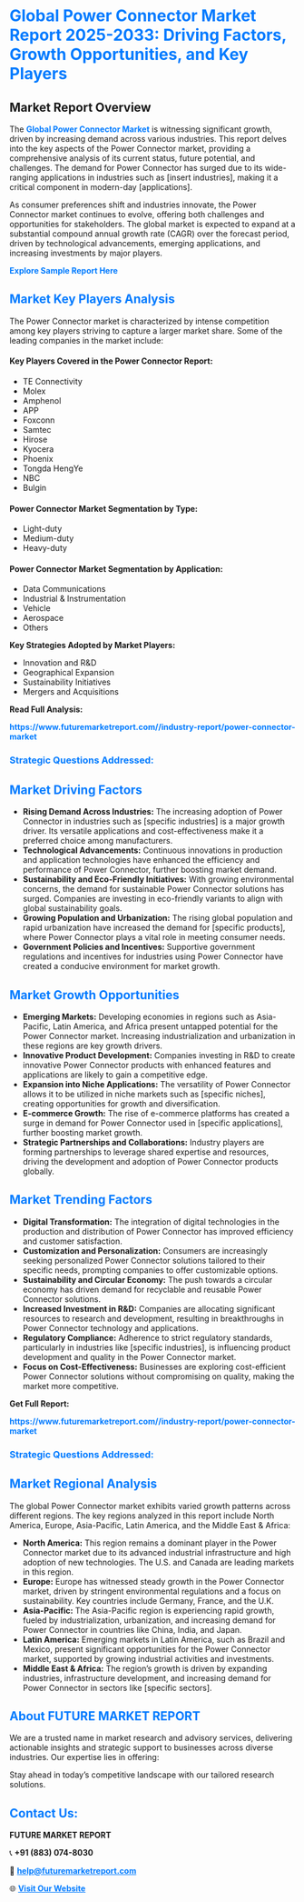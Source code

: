 <h1 style="color: #007BFF;">Global Power Connector Market Report 2025-2033: Driving Factors, Growth Opportunities, and Key Players</h1>

<section id="overview">
<h2>Market Report Overview</h2>
<p>The <a href="https://www.futuremarketreport.com//industry-report/power-connector-market" style="color: #007BFF; text-decoration: none;"><strong>Global Power Connector Market</strong></a> is witnessing significant growth, driven by increasing demand across various industries. This report delves into the key aspects of the Power Connector market, providing a comprehensive analysis of its current status, future potential, and challenges. The demand for Power Connector has surged due to its wide-ranging applications in industries such as [insert industries], making it a critical component in modern-day [applications].</p>
<p>As consumer preferences shift and industries innovate, the Power Connector market continues to evolve, offering both challenges and opportunities for stakeholders. The global market is expected to expand at a substantial compound annual growth rate (CAGR) over the forecast period, driven by technological advancements, emerging applications, and increasing investments by major players.</p>
</section>

<section id="overview">
<p><a href="https://www.futuremarketreport.com//request-sample/reportId=85893" style="color: #007BFF; text-decoration: none;"><strong>Explore Sample Report Here</strong></a></p>
</section>

<section id="key-players">
<h2 style="color: #007BFF;">Market Key Players Analysis</h2>
<p>The Power Connector market is characterized by intense competition among key players striving to capture a larger market share. Some of the leading companies in the market include:</p>
<h4>Key Players Covered in the Power Connector Report:</h4>
<ul><li>TE Connectivity</li><li>Molex</li><li>Amphenol</li><li>APP</li><li>Foxconn</li><li>Samtec</li><li>Hirose</li><li>Kyocera</li><li>Phoenix</li><li>Tongda HengYe</li><li>NBC</li><li>Bulgin</li></ul>
<h4>Power Connector Market Segmentation by Type:</h4>
<ul><li>Light-duty</li><li>Medium-duty</li><li>Heavy-duty</li></ul>

<h4>Power Connector Market Segmentation by Application:</h4>
<ul><li>Data Communications</li><li>Industrial &amp; Instrumentation</li><li>Vehicle</li><li>Aerospace</li><li>Others</li></ul>
<p><strong>Key Strategies Adopted by Market Players:</strong></p>
<ul>
<li>Innovation and R&D</li>
<li>Geographical Expansion</li>
<li>Sustainability Initiatives</li>
<li>Mergers and Acquisitions</li>
</ul>
</section>

<section>
<p><strong>Read Full Analysis: </strong></p><a href="https://www.futuremarketreport.com//industry-report/power-connector-market" style="color: #007BFF; text-decoration: none;"><strong>https://www.futuremarketreport.com//industry-report/power-connector-market</strong></a>
<h3 style="color: #007BFF;">Strategic Questions Addressed:</h3>
</section>

<section id="driving-factors">
<h2 style="color: #007BFF;">Market Driving Factors</h2>
<ul>
<li><strong>Rising Demand Across Industries:</strong> The increasing adoption of Power Connector in industries such as [specific industries] is a major growth driver. Its versatile applications and cost-effectiveness make it a preferred choice among manufacturers.</li>
<li><strong>Technological Advancements:</strong> Continuous innovations in production and application technologies have enhanced the efficiency and performance of Power Connector, further boosting market demand.</li>
<li><strong>Sustainability and Eco-Friendly Initiatives:</strong> With growing environmental concerns, the demand for sustainable Power Connector solutions has surged. Companies are investing in eco-friendly variants to align with global sustainability goals.</li>
<li><strong>Growing Population and Urbanization:</strong> The rising global population and rapid urbanization have increased the demand for [specific products], where Power Connector plays a vital role in meeting consumer needs.</li>
<li><strong>Government Policies and Incentives:</strong> Supportive government regulations and incentives for industries using Power Connector have created a conducive environment for market growth.</li>
</ul>
</section>

<section id="growth-opportunities">
<h2 style="color: #007BFF;">Market Growth Opportunities</h2>
<ul>
<li><strong>Emerging Markets:</strong> Developing economies in regions such as Asia-Pacific, Latin America, and Africa present untapped potential for the Power Connector market. Increasing industrialization and urbanization in these regions are key growth drivers.</li>
<li><strong>Innovative Product Development:</strong> Companies investing in R&D to create innovative Power Connector products with enhanced features and applications are likely to gain a competitive edge.</li>
<li><strong>Expansion into Niche Applications:</strong> The versatility of Power Connector allows it to be utilized in niche markets such as [specific niches], creating opportunities for growth and diversification.</li>
<li><strong>E-commerce Growth:</strong> The rise of e-commerce platforms has created a surge in demand for Power Connector used in [specific applications], further boosting market growth.</li>
<li><strong>Strategic Partnerships and Collaborations:</strong> Industry players are forming partnerships to leverage shared expertise and resources, driving the development and adoption of Power Connector products globally.</li>
</ul>
</section>

<section id="trending-factors">
<h2 style="color: #007BFF;">Market Trending Factors</h2>
<ul>
<li><strong>Digital Transformation:</strong> The integration of digital technologies in the production and distribution of Power Connector has improved efficiency and customer satisfaction.</li>
<li><strong>Customization and Personalization:</strong> Consumers are increasingly seeking personalized Power Connector solutions tailored to their specific needs, prompting companies to offer customizable options.</li>
<li><strong>Sustainability and Circular Economy:</strong> The push towards a circular economy has driven demand for recyclable and reusable Power Connector solutions.</li>
<li><strong>Increased Investment in R&D:</strong> Companies are allocating significant resources to research and development, resulting in breakthroughs in Power Connector technology and applications.</li>
<li><strong>Regulatory Compliance:</strong> Adherence to strict regulatory standards, particularly in industries like [specific industries], is influencing product development and quality in the Power Connector market.</li>
<li><strong>Focus on Cost-Effectiveness:</strong> Businesses are exploring cost-efficient Power Connector solutions without compromising on quality, making the market more competitive.</li>
</ul>
</section>

<section>
<p><strong>Get Full Report: </strong></p><a href="https://www.futuremarketreport.com//industry-report/power-connector-market" style="color: #007BFF; text-decoration: none;"><strong>https://www.futuremarketreport.com//industry-report/power-connector-market</strong></a>
<h3 style="color: #007BFF;">Strategic Questions Addressed:</h3>
</section>


<section id="regional-analysis">
<h2 style="color: #007BFF;">Market Regional Analysis</h2>
<p>The global Power Connector market exhibits varied growth patterns across different regions. The key regions analyzed in this report include North America, Europe, Asia-Pacific, Latin America, and the Middle East & Africa:</p>
<ul>
<li><strong>North America:</strong> This region remains a dominant player in the Power Connector market due to its advanced industrial infrastructure and high adoption of new technologies. The U.S. and Canada are leading markets in this region.</li>
<li><strong>Europe:</strong> Europe has witnessed steady growth in the Power Connector market, driven by stringent environmental regulations and a focus on sustainability. Key countries include Germany, France, and the U.K.</li>
<li><strong>Asia-Pacific:</strong> The Asia-Pacific region is experiencing rapid growth, fueled by industrialization, urbanization, and increasing demand for Power Connector in countries like China, India, and Japan.</li>
<li><strong>Latin America:</strong> Emerging markets in Latin America, such as Brazil and Mexico, present significant opportunities for the Power Connector market, supported by growing industrial activities and investments.</li>
<li><strong>Middle East & Africa:</strong> The region’s growth is driven by expanding industries, infrastructure development, and increasing demand for Power Connector in sectors like [specific sectors].</li>
</ul>
</section>

<footer>
<h2 style="color: #007BFF;">About FUTURE MARKET REPORT</h2>
<p>We are a trusted name in market research and advisory services, delivering actionable insights and strategic support to businesses across diverse industries. Our expertise lies in offering:</p>

<p>Stay ahead in today’s competitive landscape with our tailored research solutions.</p>

<h2 style="color: #007BFF;">Contact Us:</h2>
<p><strong>FUTURE MARKET REPORT</strong></p>
<p>📞 <strong>+91 (883) 074-8030</strong></p>
<p>📧 <strong><a href="mailto:help@futuremarketreport.com" style="color: #007BFF;">help@futuremarketreport.com</a></strong></p>
<p>🌐 <strong><a href="https://www.futuremarketreport.com/" style="color: #007BFF;">Visit Our Website</a></strong></p>
</footer>